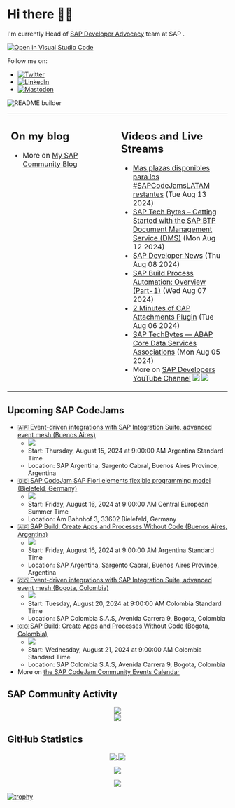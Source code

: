 
# Hi there 👋🏼

I'm currently Head of [SAP Developer Advocacy](https://developers.sap.com/developer-advocates.html) team at SAP .

[![Open in Visual Studio Code](https://img.shields.io/badge/Made%20for-VSCode-1f425f.svg)](https://github.dev/jung-thomas/jung-thomas)

Follow me on:
- <a href="https://twitter.com/thomas_jung"><img alt="Twitter" src="https://img.shields.io/badge/thomas_jung-%231DA1F2.svg?style=for-the-badge&logo=Twitter&logoColor=white"/></a>
- <a href="https://www.linkedin.com/in/thomasjungsap/"><img alt="LinkedIn" src="https://img.shields.io/badge/linkedin-%230077B5.svg?style=for-the-badge&logo=linkedin&logoColor=white"/></a>
- <a rel="me" href="https://mastodon.cloud/@thomas_jung"><img alt="Mastodon" src="https://img.shields.io/mastodon/follow/109262551990174478?domain=https%3A%2F%2Fmastodon.cloud%2F&style=social"/></a>

![README builder](https://github.com/jung-thomas/jung-thomas/workflows/README%20builder/badge.svg)

<table><tr><td valign="top" width="50%">
 
## On my blog
- More on [My SAP Community Blog](https://community.sap.com/t5/user/viewprofilepage/user-id/139)
</td>
  
<td valign="top" width="50%">
  
## Videos and Live Streams
- [Mas plazas disponibles para los #SAPCodeJamsLATAM restantes](https://www.youtube.com/watch?v=YdZeD5uB3kU) (Tue Aug 13 2024)
- [SAP Tech Bytes – Getting Started with the SAP BTP Document Management Service (DMS)](https://www.youtube.com/watch?v=hLrCoHPwqT4) (Mon Aug 12 2024)
- [SAP Developer News](https://www.youtube.com/watch?v=PVj1gc1nInE) (Thu Aug 08 2024)
- [SAP Build Process Automation: Overview (Part-1)](https://www.youtube.com/watch?v=1vElTfSxGWM) (Wed Aug 07 2024)
- [2 Minutes of CAP Attachments Plugin](https://www.youtube.com/watch?v=unv7QFz3gS0) (Tue Aug 06 2024)
- [SAP TechBytes — ABAP Core Data Services Associations](https://www.youtube.com/watch?v=fhmx51FIysE) (Mon Aug 05 2024)
- More on [SAP Developers YouTube Channel](https://www.youtube.com/channel/UCNfmelKDrvRmjYwSi9yvrMg) ![](https://img.shields.io/youtube/channel/views/UCNfmelKDrvRmjYwSi9yvrMg) ![](https://img.shields.io/youtube/channel/subscribers/UCNfmelKDrvRmjYwSi9yvrMg)
</td></tr></table>

## Upcoming SAP CodeJams
- [🇦🇷 Event-driven integrations with SAP Integration Suite, advanced event mesh (Buenos Aires)](https://community.sap.com/t5/sap-codejam/event-driven-integrations-with-sap-integration-suite-advanced-event-mesh/ev-p/13710622)
  - <img src="https://community.sap.com/t5/image/serverpage/image-id/105415i052CC3F6FF50A0FC/image-size/thumb?v=v2&px=150" />
  - Start: Thursday, August 15, 2024 at 9:00:00 AM Argentina Standard Time
  - Location: SAP Argentina, Sargento Cabral, Buenos Aires Province, Argentina
- [🇩🇪 SAP CodeJam SAP Fiori elements flexible programming model (Bielefeld, Germany)](https://community.sap.com/t5/sap-codejam/sap-codejam-sap-fiori-elements-flexible-programming-model-bielefeld-germany/ev-p/13745616)
  - <img src="https://community.sap.com/t5/image/serverpage/image-id/130024iABE191A312D0AF94/image-size/thumb?v=v2&px=150" />
  - Start: Friday, August 16, 2024 at 9:00:00 AM Central European Summer Time
  - Location: Am Bahnhof 3, 33602 Bielefeld, Germany
- [🇦🇷 SAP Build: Create Apps and Processes Without Code (Buenos Aires, Argentina)](https://community.sap.com/t5/sap-codejam/sap-build-create-apps-and-processes-without-code-buenos-aires-argentina/ev-p/13710626)
  - <img src="https://community.sap.com/t5/image/serverpage/image-id/60779i762EF2904875ADCE/image-size/thumb?v=v2&px=150" />
  - Start: Friday, August 16, 2024 at 9:00:00 AM Argentina Standard Time
  - Location: SAP Argentina, Sargento Cabral, Buenos Aires Province, Argentina
- [🇨🇴 Event-driven integrations with SAP Integration Suite, advanced event mesh (Bogota, Colombia)](https://community.sap.com/t5/sap-codejam/event-driven-integrations-with-sap-integration-suite-advanced-event-mesh/ev-p/13710631)
  - <img src="https://community.sap.com/t5/image/serverpage/image-id/105415i052CC3F6FF50A0FC/image-size/thumb?v=v2&px=150" />
  - Start: Tuesday, August 20, 2024 at 9:00:00 AM Colombia Standard Time
  - Location: SAP Colombia S.A.S, Avenida Carrera 9, Bogota, Colombia
- [🇨🇴 SAP Build: Create Apps and Processes Without Code (Bogota, Colombia)](https://community.sap.com/t5/sap-codejam/sap-build-create-apps-and-processes-without-code-bogota-colombia/ev-p/13710641)
  - <img src="https://community.sap.com/t5/image/serverpage/image-id/60779i762EF2904875ADCE/image-size/thumb?v=v2&px=150" />
  - Start: Wednesday, August 21, 2024 at 9:00:00 AM Colombia Standard Time
  - Location: SAP Colombia S.A.S, Avenida Carrera 9, Bogota, Colombia
- More on [the SAP CodeJam Community Events Calendar](https://groups.community.sap.com/t5/sap-codejam/eb-p/codejam-events)

## SAP Community Activity
<p align = "center">
<a href="https://community.sap.com/t5/user/viewprofilepage/user-id/139">
  <img align="center" src="https://devrel-tools-prod-scn-badges-srv.cfapps.eu10.hana.ondemand.com/activity/139" />
</a>
</br>
<a href="https://community.sap.com/t5/user/viewprofilepage/user-id/139">
  <img align="center" src="https://devrel-tools-prod-scn-badges-srv.cfapps.eu10.hana.ondemand.com/showcaseBadges/139/1570/674/384/900/390" />
</a>
</p>

## GitHub Statistics
<p align = "center">
<a href="https://github.com/anuraghazra/github-readme-stats">
  <img align="center" src="https://github-readme-stats.vercel.app/api?username=jung-thomas&count_private=true&show_icons=true&theme=dark&line_height=27" />
</a>
<a href="https://github.com/anuraghazra/github-readme-stats">
  <img align="center" src="https://github-readme-stats.vercel.app/api/top-langs/?username=jung-thomas&show_icons=true&theme=dark" />
</a>
</p>

<p align = "center">
 <img  src="https://github-readme-streak-stats.herokuapp.com/?user=jung-thomas&show_icons=true&locale=en&layout=compact&theme=dark&line_height=0" />
</p> 

<p align = "center">
 <img src="https://activity-graph.herokuapp.com/graph?username=jung-thomas&theme=redical">
</p> 

[![trophy](https://github-profile-trophy.vercel.app/?username=jung-thomas&theme=onedark)](https://github.com/ryo-ma/github-profile-trophy)


